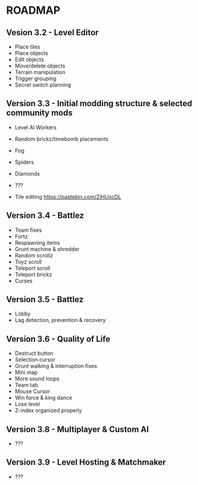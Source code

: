# ROADMAP

## Vesion 3.2 - Level Editor

-   Place tiles
-   Place objects
-   Edit objects
-   Move/delete objects
-   Terrain manipulation
-   Trigger grouping
-   Secret switch planning

## Version 3.3 - Initial modding structure & selected community mods

-   Level AI Workers
-   Random brickz/timebomb placements
-   Fog
-   Spiders
-   Diamonds
-   ???

-   Tile editing https://pastebin.com/ZjHUxcDL

## Version 3.4 - Battlez

-   Team fixes
-   Fortz
-   Respawning items
-   Grunt machine & shredder
-   Random scrollz
-   Toyz scroll
-   Teleport scroll
-   Teleport brickz
-   Curses

## Version 3.5 - Battlez

-   Lobby
-   Lag detection, prevention & recovery

## Version 3.6 - Quality of Life

-   Destruct button
-   Selection cursor
-   Grunt walking & interruption fixes
-   Mini map
-   More sound loops
-   Team tab
-   Mouse Cursor
-   Win force & king dance
-   Lose level
-   Z-index organized properly

## Version 3.8 - Multiplayer & Custom AI

-   ???

## Version 3.9 - Level Hosting & Matchmaker

-   ???
